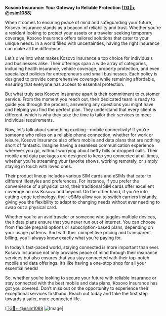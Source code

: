 **Kosovo Insurance: Your Gateway to Reliable Protection [[TG💪+ @esim1088](https://t.me/s/esim1088)]**

When it comes to ensuring peace of mind and safeguarding your future, Kosovo Insurance stands as a beacon of reliability and trust. Whether you're a resident looking to protect your assets or a traveler seeking temporary coverage, Kosovo Insurance offers tailored solutions that cater to your unique needs. In a world filled with uncertainties, having the right insurance can make all the difference.

Let’s dive into what makes Kosovo Insurance a top choice for individuals and businesses alike. Their offerings span a wide array of categories, including health insurance, vehicle coverage, property protection, and even specialized policies for entrepreneurs and small businesses. Each policy is designed to provide comprehensive coverage while remaining affordable, ensuring that everyone has access to essential protection.

But what truly sets Kosovo Insurance apart is their commitment to customer service. From the moment you reach out, their dedicated team is ready to guide you through the process, answering any questions you might have and helping you find the perfect plan. They understand that every client is different, which is why they take the time to tailor their services to meet individual requirements.

Now, let’s talk about something exciting—mobile connectivity! If you’re someone who relies on a reliable phone connection, whether for work or leisure, Kosovo Insurance also offers mobile and data plans that are nothing short of fantastic. Imagine having a seamless communication experience wherever you go, without worrying about hefty bills or dropped calls. Their mobile and data packages are designed to keep you connected at all times, whether you’re streaming your favorite shows, working remotely, or simply staying in touch with loved ones.

Their product lineup includes various SIM cards and eSIMs that cater to different lifestyles and preferences. For instance, if you prefer the convenience of a physical card, their traditional SIM cards offer excellent coverage across Kosovo and beyond. On the other hand, if you’re into cutting-edge technology, their eSIMs allow you to switch carriers instantly, giving you the flexibility to adapt to changing needs without ever needing to swap out a physical card.

Whether you’re an avid traveler or someone who juggles multiple devices, their data plans ensure that you never run out of internet. You can choose from flexible prepaid options or subscription-based plans, depending on your usage patterns. And with their competitive pricing and transparent billing, you’ll always know exactly what you’re paying for.

In today’s fast-paced world, staying connected is more important than ever. Kosovo Insurance not only provides peace of mind through their insurance services but also ensures that you stay connected with their top-notch mobile and data offerings. It’s like having a one-stop shop for all your essential needs!

So, whether you’re looking to secure your future with reliable insurance or stay connected with the best mobile and data plans, Kosovo Insurance has got you covered. Don’t miss out on the opportunity to experience their exceptional services firsthand. Reach out today and take the first step towards a safer, more connected life.

[[TG💪+ @esim1088](https://t.me/s/esim1088) ![Image](https://i.postimg.cc/Y0z9fWf4/image.png)]